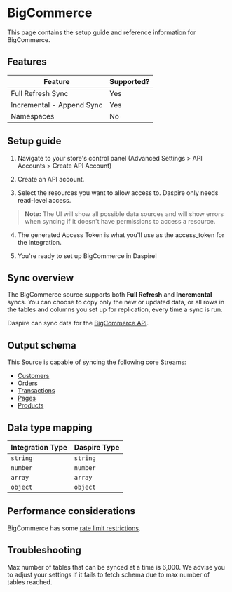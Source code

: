 # BigCommerce

This page contains the setup guide and reference information for BigCommerce.

## Features

| Feature | Supported? |
| --- | --- |
| Full Refresh Sync | Yes |
| Incremental - Append Sync | Yes |
| Namespaces | No |

## Setup guide

1. Navigate to your store's control panel (Advanced Settings \> API Accounts \> Create API Account)

2. Create an API account.

3. Select the resources you want to allow access to. Daspire only needs read-level access.

  > **Note:** The UI will show all possible data sources and will show errors when syncing if it doesn't have permissions to access a resource.

4. The generated Access Token is what you'll use as the access\_token for the integration.

5. You're ready to set up BigCommerce in Daspire!

## Sync overview

The BigCommerce source supports both **Full Refresh** and **Incremental** syncs. You can choose to copy only the new or updated data, or all rows in the tables and columns you set up for replication, every time a sync is run.

Daspire can sync data for the [BigCommerce API](https://developer.bigcommerce.com/api-docs/getting-started/making-requests).

## Output schema

This Source is capable of syncing the following core Streams:

* [Customers](https://developer.bigcommerce.com/api-reference/store-management/customers-v3/customers/customersget)
* [Orders](https://developer.bigcommerce.com/api-reference/store-management/orders/orders/getallorders)
* [Transactions](https://developer.bigcommerce.com/api-reference/store-management/order-transactions/transactions/gettransactions)
* [Pages](https://developer.bigcommerce.com/api-reference/store-management/store-content/pages/getallpages)
* [Products](https://developer.bigcommerce.com/api-reference/store-management/catalog/products/getproducts)

## Data type mapping

| Integration Type | Daspire Type |
| --- | --- |
| `string` | `string` |
| `number` | `number` |
| `array` | `array` |
| `object` | `object` |

## Performance considerations

BigCommerce has some [rate limit restrictions](https://developer.bigcommerce.com/api-docs/getting-started/best-practices).

## Troubleshooting

Max number of tables that can be synced at a time is 6,000. We advise you to adjust your settings if it fails to fetch schema due to max number of tables reached.